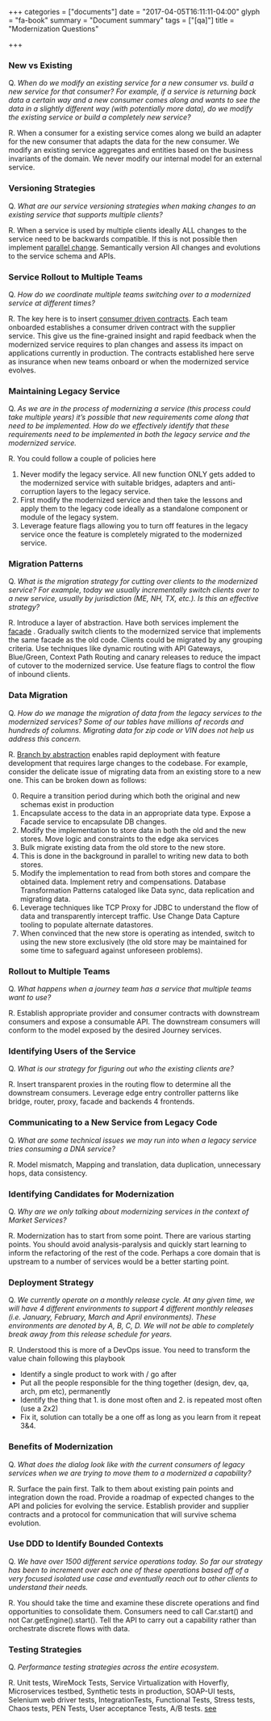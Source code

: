 +++
categories = ["documents"]
date = "2017-04-05T16:11:11-04:00"
glyph = "fa-book"
summary = "Document summary"
tags = ["[qa]"]
title = "Modernization Questions"

+++
### New vs Existing
Q. _When do we modify an existing service for a new consumer vs. build a new service for that consumer?  For example, if a service is returning back data a certain way and a new consumer comes along and wants to see the data in a slightly different way (with potentially more data), do we modify the existing service or build a completely new service?_

R. When a consumer for a existing service comes along we build an adapter for the new consumer that adapts the data for the new consumer. We  modify an existing service aggregates and entities based on the business invariants of the domain. We never modify our internal model for an external service.

### Versioning Strategies
Q. _What are our service versioning strategies when making changes to an existing service that supports multiple clients?_

R. When a service is used by multiple clients ideally ALL changes to the service need to be backwards compatible. If this is not possible then implement [parallel change](https://martinfowler.com/bliki/ParallelChange.html). Semantically version All changes and evolutions to the service schema and APIs.

### Service Rollout to Multiple Teams
Q. _How do we coordinate multiple teams switching over to a modernized service at different times?_

R. The key here is to insert [consumer driven contracts](https://martinfowler.com/articles/consumerDrivenContracts.html). Each team onboarded  establishes a consumer driven contract with the supplier service. This give us the fine-grained insight and rapid feedback when the modernized service requires to plan changes and assess its impact on applications currently in production. The contracts established here serve as insurance when new teams onboard or when the modernized service evolves.

### Maintaining Legacy Service
Q. _As we are in the process of modernizing a service (this process could take multiple years) it’s possible that new requirements come along that need to be implemented.  How do we effectively identify that these requirements need to be implemented in both the legacy service and the modernized service._

R. You could follow a couple  of policies here
  1. Never  modify the legacy service. All new function ONLY gets added to the modernized service with suitable bridges, adapters and anti-corruption layers to the legacy service.
  2. First modify the modernized service and then take the lessons and apply them to the legacy code ideally as a standalone component or module of the legacy system.
  3. Leverage feature flags allowing you to turn off features in the legacy service once the feature is completely migrated to the modernized service.

### Migration Patterns
Q. _What is the migration strategy for cutting over clients to the modernized service?  For example, today we usually incrementally switch clients over to a new service, usually by jurisdiction (ME, NH, TX, etc.).  Is this an effective strategy?_

R. Introduce a layer of abstraction. Have both services implement the [facade](/recipes/greenfield-modernization)	. Gradually switch clients to the modernized service that implements the same facade as the old code. Clients could be migrated by any grouping criteria. Use techniques like  dynamic routing with API Gateways, Blue/Green, Context Path Routing  and canary releases to reduce the impact of cutover to the modernized service. Use feature flags to control the flow of inbound clients.

### Data Migration
Q. _How do we manage the migration of data from the legacy services to the modernized services?  Some of our tables have millions of records and hundreds of columns.  Migrating data for zip code or VIN does not help us address this concern._

R. [Branch by abstraction](https://continuousdelivery.com/2011/05/make-large-scale-changes-incrementally-with-branch-by-abstraction/) enables rapid deployment with feature development that requires large changes to the codebase. For example, consider the delicate issue of migrating data from an existing store to a new one. This can be broken down as follows:

0. Require a transition period during which both the original and new schemas exist in production
1. Encapsulate access to the data in an appropriate data type. Expose a Facade service to  encapsulate DB changes.            
2. Modify the implementation to store data in both the old and the new stores. Move logic and constraints to the edge aka services
3. Bulk migrate existing data from the old store to the new store.
4. This is done in the background in parallel to writing new data to both stores.
5. Modify the implementation to read from both stores and compare the obtained data. Implement retry and compensations. Database Transformation Patterns cataloged like Data sync, data replication and migrating data.
6. Leverage techniques like TCP Proxy for JDBC to understand the flow of data and transparently intercept traffic. Use Change Data Capture tooling to populate alternate datastores.
7. When convinced that the new store is operating as intended, switch to using the new store exclusively (the old store may be maintained for some time to safeguard against unforeseen problems).

### Rollout to Multiple Teams
Q. _What happens when a journey team has a service that multiple teams want to use?_

R. Establish appropriate provider and consumer contracts with downstream consumers and expose a consumable API. The downstream consumers will conform to the model exposed by the desired Journey services.

### Identifying Users of the Service
Q. _What is our strategy for figuring out who the existing clients are?_

R. Insert transparent proxies in the routing flow to determine all the downstream consumers. Leverage edge entry controller patterns like bridge, router, proxy, facade and backends 4 frontends.

### Communicating to a New Service from Legacy Code
Q. _What are some technical issues we may run into when a legacy service tries consuming a DNA service?_

R. Model mismatch, Mapping and translation, data duplication, unnecessary hops, data consistency.

### Identifying Candidates for Modernization
Q. _Why are we only talking about modernizing services in the context of Market Services?_

R. Modernization has to start from some point. There are various starting points. You should avoid analysis-paralysis and quickly start learning to inform the refactoring of the rest of the code. Perhaps a core domain that is upstream to a number of services would be a better starting point.

### Deployment Strategy
Q. _We currently operate on a monthly release cycle.  At any given time, we will have 4 different environments to support 4 different monthly releases (i.e. January, February, March and April environments).  These environments are denoted by A, B, C, D.  We will not be able to completely break away from this release schedule for years._

R. Understood this is more of a DevOps issue. You need to transform the value chain following this playbook
- Identify a single product to work with / go after
- Put all the people responsible for the thing together (design, dev, qa, arch, pm etc), permanently
- Identify the thing that 1. is done most often and 2. is repeated most often (use a 2x2)
- Fix it, solution can totally be a one off as long as you learn from it
repeat 3&4.

### Benefits of Modernization
Q. _What does the dialog look like with the current consumers of legacy services when we are trying to move them to a modernized a capability?_

R. Surface the pain first. Talk to them about existing pain points and integration down the road. Provide a roadmap of expected changes to the API and policies for evolving the service. Establish provider and supplier contracts and a protocol for communication that will survive schema evolution.

### Use DDD to Identify Bounded Contexts
Q. _We have over 1500 different service operations today.  So far our strategy has been to increment over each one of these operations based off of a very focused isolated use case and eventually reach out to other clients to understand their needs._

R. You should take the time and examine these discrete operations and find opportunities to consolidate them. Consumers need to call Car.start() and not Car.getEngine().start(). Tell the API to carry out a capability rather than orchestrate discrete flows with data.

### Testing Strategies
Q. _Performance testing strategies across the entire ecosystem._

R. Unit tests, WireMock Tests, Service Virtualization with Hoverfly, Microservices testbed,  Synthetic tests in production, SOAP-UI tests, Selenium web driver tests, IntegrationTests, Functional Tests,  Stress tests, Chaos tests, PEN Tests, User acceptance Tests, A/B tests. [see](https://martinfowler.com/articles/microservice-testing/)
